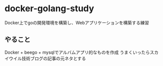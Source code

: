 # docker-golang-study

Docker上でgoの開発環境を構築し、Webアプリケーションを構築する練習

## やること

Docker + beego + mysqlでアルバムアプリ的なものを作成
うまくいったらスカイウイル技術ブログの記事の元ネタとする
